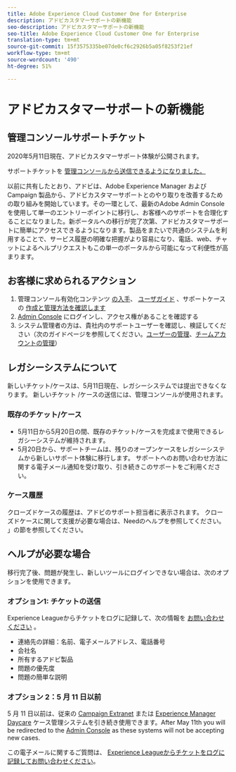 ```yaml
---
title: Adobe Experience Cloud Customer One for Enterprise
description: アドビカスタマーサポートの新機能
seo-description: アドビカスタマーサポートの新機能
seo-title: Adobe Experience Cloud Customer One for Enterprise
translation-type: tm+mt
source-git-commit: 15f3575335be07de0cf6c2926b5a05f8253f21ef
workflow-type: tm+mt
source-wordcount: '490'
ht-degree: 51%

---
```



# アドビカスタマーサポートの新機能

## 管理コンソールサポートチケット

2020年5月11日現在、アドビカスタマーサポート体験が公開されます。

サポートチケットを [管理コンソールから送信できるようになりました。](https://adminconsole.adobe.com/)

以前に共有したとおり、アドビは、Adobe Experience Manager および Campaign 製品から、アドビカスタマーサポートとのやり取りを改善するための取り組みを開始しています。その一環として、最新のAdobe Admin Console を使用して単一のエントリーポイントに移行し、お客様へのサポートを合理化することになりました。新ポータルへの移行が完了次第、アドビカスタマーサポートに簡単にアクセスできるようになります。製品をまたいで共通のシステムを利用することで、サービス履歴の明確な把握がより容易になり、電話、web、チャットによるヘルプリクエストもこの単一のポータルから可能になって利便性が高まります。

## お客様に求められるアクション

1. 管理コンソール有効化コンテンツ [の入手](https://helpx.adobe.com/jp/enterprise/get-started.html)、 [ユーザガイド](https://helpx.adobe.com/jp/enterprise/managing/user-guide.html) 、サポートケースの [作成と管理方法を確認します](https://helpx.adobe.com/enterprise/using/support-and-expert-services.html)
1. [Admin Console](https://adminconsole.adobe.com/) にログインし、アクセス権があることを確認する
1. システム管理者の方は、貴社内のサポートユーザーを確認し、検証してください（次のガイドページを参照してください。[ユーザーの管理](https://helpx.adobe.com/jp/enterprise/using/users.html)、[チームアカウントの管理](https://helpx.adobe.com/jp/enterprise/using/accounts.html)）

## レガシーシステムについて

新しいチケット/ケースは、5月11日現在、レガシーシステムでは提出できなくなります。  新しいチケット [](https://adminconsole.adobe.com/) /ケースの送信には、管理コンソールが使用されます。

### 既存のチケット/ケース

* 5月11日から5月20日の間、既存のチケット/ケースを完成まで使用できるレガシーシステムが維持されます。
* 5月20日から、サポートチームは、残りのオープンケースをレガシーシステムから新しいサポート体験に移行します。  サポートへのお問い合わせ方法に関する電子メール通知を受け取り、引き続きこのサポートをご利用ください。

### ケース履歴

クローズドケースの履歴は、アドビのサポート担当者に表示されます。  クローズドケースに関して支援が必要な場合は、Needのヘルプを参照してください。 」の節を参照してください。

## ヘルプが必要な場合

移行完了後、問題が発生し、新しいツールにログインできない場合は、次のオプションを使用できます。

### オプション1: チケットの送信

Experience Leagueからチケットをログに記録して、次の情報を [お問い合わせください](https://experienceleague.adobe.com/?support-solution=General#support) 。

* 連絡先の詳細：名前、電子メールアドレス、電話番号
* 会社名
* 所有するアドビ製品
* 問題の優先度
* 問題の簡単な説明

### オプション 2：5 月 11 日以前

5 月 11 日以前は、従来の [Campaign Extranet](https://support.neolane.net/webApp/extranetLogin) または [Experience Manager Daycare](https://daycare.day.com/home.html) ケース管理システムを引き続き使用できます。After May 11th you will be redirected to the [Admin Console](https://adminconsole.adobe.com/) as these systems will not be accepting new cases.

この電子メールに関するご質問は、 [Experience Leagueからチケットをログに記録してお問い合わせください](https://experienceleague.adobe.com/?support-solution=General#support)。
